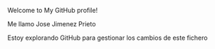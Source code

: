 Welcome to My GitHub profile!

Me llamo Jose Jimenez Prieto

Estoy  explorando GitHub para gestionar los cambios de este fichero
